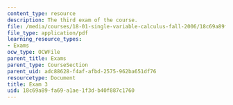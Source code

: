 ```yaml
---
content_type: resource
description: The third exam of the course.
file: /media/courses/18-01-single-variable-calculus-fall-2006/18c69a89fa69a1ae1f3db40f887c1760_exam3.pdf
file_type: application/pdf
learning_resource_types:
- Exams
ocw_type: OCWFile
parent_title: Exams
parent_type: CourseSection
parent_uid: adc88628-f4af-afbd-2575-962ba651df76
resourcetype: Document
title: Exam 3
uid: 18c69a89-fa69-a1ae-1f3d-b40f887c1760
---
```

